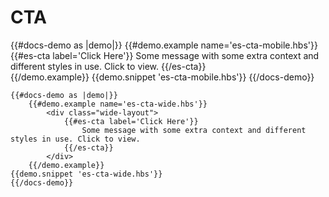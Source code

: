 # CTA

<div class="docs-es-cta">
    {{#docs-demo as |demo|}}
        {{#demo.example name='es-cta-mobile.hbs'}}
            <div class="mobile-layout">
                {{#es-cta label='Click Here'}}
                    Some message with some extra context and different styles in use. Click to view.
                {{/es-cta}}
            </div>
        {{/demo.example}}
        {{demo.snippet 'es-cta-mobile.hbs'}}
    {{/docs-demo}}

    {{#docs-demo as |demo|}}
        {{#demo.example name='es-cta-wide.hbs'}}
            <div class="wide-layout">
                {{#es-cta label='Click Here'}}
                    Some message with some extra context and different styles in use. Click to view.
                {{/es-cta}}
            </div>
        {{/demo.example}}
    {{demo.snippet 'es-cta-wide.hbs'}}
    {{/docs-demo}}
</div>